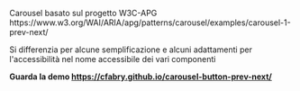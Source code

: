 <p>Carousel basato sul progetto W3C-APG https://www.w3.org/WAI/ARIA/apg/patterns/carousel/examples/carousel-1-prev-next/</p>
<p>Si differenzia per alcune semplificazione e alcuni adattamenti per l'accessibilità nel nome accessibile dei vari componenti</p>

<strong>Guarda la demo https://cfabry.github.io/carousel-button-prev-next/</strong>
